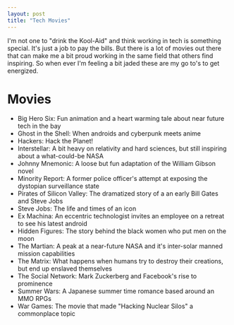 ```yaml
---
layout: post
title: "Tech Movies"
---
```


I'm not one to "drink the Kool-Aid" and think working in tech is something special. It's just a job to pay the bills. But there is a lot of movies out there that can make me a bit proud working in the same field that others find inspiring. So when ever I'm feeling a bit jaded these are my go to's to get energized.

# Movies
- Big Hero Six: Fun animation and a heart warming tale about near future tech in the bay
- Ghost in the Shell: When androids and cyberpunk meets anime
- Hackers: Hack the Planet!
- Interstellar: A bit heavy on relativity and hard sciences, but still inspiring about a what-could-be NASA
- Johnny Mnemonic: A loose but fun adaptation of the William Gibson novel
- Minority Report: A former police officer's attempt at exposing the dystopian surveillance state
- Pirates of Silicon Valley: The dramatized story of a an early Bill Gates and Steve Jobs
- Steve Jobs: The life and times of an icon
- Ex Machina: An eccentric technologist invites an employee on a retreat to see his latest android
- Hidden Figures: The story behind the black women who put men on the moon
- The Martian: A peak at a near-future NASA and it's inter-solar manned mission capabilities
- The Matrix: What happens when humans try to destroy their creations, but end up enslaved themselves
- The Social Network: Mark Zuckerberg and Facebook's rise to prominence
- Summer Wars: A Japanese summer time romance based around an MMO RPGs
- War Games: The movie that made "Hacking Nuclear Silos" a commonplace topic